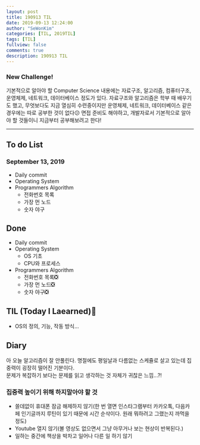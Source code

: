 ```yaml
---
layout: post
title: 190913 TIL
date: 2019-09-13 12:24:00
author: "SeWonKim"
categories: [TIL, 2019TIL]
tags: [TIL]
fullview: false
comments: true
description: 190913 TIL
---
```


### New Challenge!

기본적으로 알아야 할 Computer Science 내용에는 자료구조, 알고리즘, 컴퓨터구조, 운영체제, 네트워크, 데이터베이스 정도가 있다.
자료구조와 알고리즘은 학부 때 배우기도 했고, 무엇보다도 지금 열심히 수련중이지만 운영체제, 네트워크, 데이터베이스 같은 경우에는 따로 공부한 것이 없다😕
면접 준비도 해야하고, 개발자로서 기본적으로 알아야 할 것들이니 지금부터 공부해보려고 한다!

---

## To do List

### September 13, 2019

- Daily commit
- Operating System
- Programmers Algorithm
  - 전화번호 목록
  - 가장 먼 노드
  - 숫자 야구

## Done

- Daily commit
- Operating System
  - OS 기초
  - CPU와 프로세스
- Programmers Algorithm
  - 전화번호 목록❎
  - 가장 먼 노드❎
  - 숫자 야구❎

## TIL (Today I Laearned)🤔

- OS의 정의, 기능, 작동 방식...

## Diary

아 오늘 알고리즘이 잘 안풀린다. 명절에도 평일날과 다름없는 스케쥴로 살고 있는데 집중력이 굉장히 떨어진 기분이다.  
문제가 복잡하기 보다는 문제를 읽고 생각하는 것 자체가 귀찮은 느낌...?!

### 집중력 높이기 위해 하지말아야 할 것

- 쓸데없이 휴대폰 잠금 해제하지 않기(한 번 열면 인스타그램부터 카카오톡, 다음카페 인기글까지 루틴이 있기 때문에 시간 순삭이다. 원래 뭐하려고 그랬는지 까먹을 정도)
- Youtube 열지 않기(볼 영상도 없으면서 그냥 아무거나 보는 현상이 반복된다.)
- 일하는 중간에 책상을 박차고 일어나 다른 일 하기 않기
